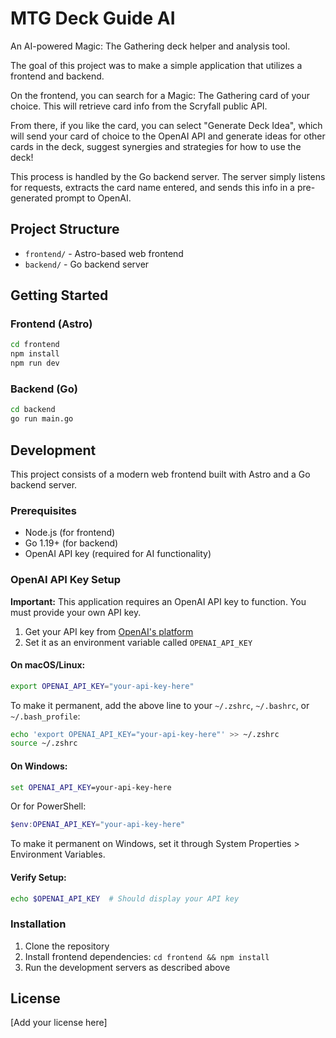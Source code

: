 # MTG Deck Guide AI

An AI-powered Magic: The Gathering deck helper and analysis tool.

The goal of this project was to make a simple application that utilizes a frontend and backend. 

On the frontend, you can search for a Magic: The Gathering card of your choice. This will retrieve card info from the Scryfall public API. 

From there, if you like the card, you can select "Generate Deck Idea", which will send your card of choice to the OpenAI API and generate ideas for other cards in the deck, suggest synergies and strategies for how to use the deck!

This process is handled by the Go backend server. The server simply listens for requests, extracts the card name entered, and sends this info in a pre-generated prompt to OpenAI. 

## Project Structure

- `frontend/` - Astro-based web frontend
- `backend/` - Go backend server

## Getting Started

### Frontend (Astro)

```bash
cd frontend
npm install
npm run dev
```

### Backend (Go)

```bash
cd backend
go run main.go
```

## Development

This project consists of a modern web frontend built with Astro and a Go backend server.

### Prerequisites

- Node.js (for frontend)
- Go 1.19+ (for backend)
- OpenAI API key (required for AI functionality)

### OpenAI API Key Setup

**Important:** This application requires an OpenAI API key to function. You must provide your own API key.

1. Get your API key from [OpenAI's platform](https://platform.openai.com/api-keys)
2. Set it as an environment variable called `OPENAI_API_KEY`

#### On macOS/Linux:
```bash
export OPENAI_API_KEY="your-api-key-here"
```

To make it permanent, add the above line to your `~/.zshrc`, `~/.bashrc`, or `~/.bash_profile`:
```bash
echo 'export OPENAI_API_KEY="your-api-key-here"' >> ~/.zshrc
source ~/.zshrc
```

#### On Windows:
```cmd
set OPENAI_API_KEY=your-api-key-here
```

Or for PowerShell:
```powershell
$env:OPENAI_API_KEY="your-api-key-here"
```

To make it permanent on Windows, set it through System Properties > Environment Variables.

#### Verify Setup:
```bash
echo $OPENAI_API_KEY  # Should display your API key
```

### Installation

1. Clone the repository
2. Install frontend dependencies: `cd frontend && npm install`
3. Run the development servers as described above

## License

[Add your license here]
